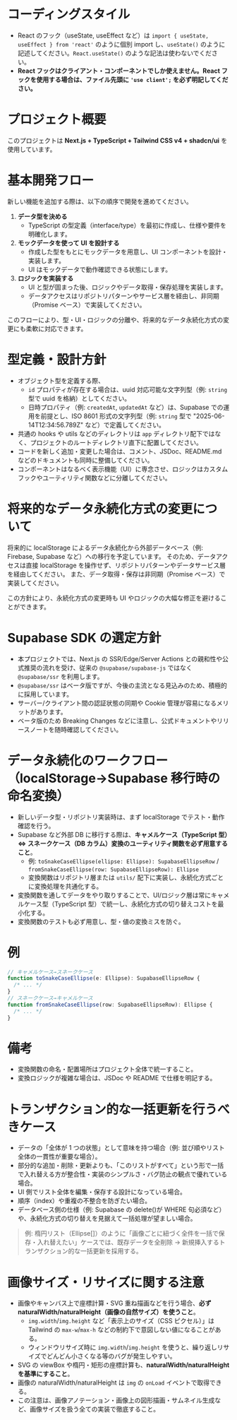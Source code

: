 <!--
  Use this file to provide workspace-specific custom instructions to Copilot.
  For more details, visit:
  https://code.visualstudio.com/docs/copilot/copilot-customization#_use-a-githubcopilotinstructionsmd-file
-->

# コーディングスタイル

- React のフック（useState, useEffect など）は `import { useState, useEffect } from 'react'` のように個別 import し、`useState()` のように記述してください。`React.useState()` のような記法は使わないでください。
- **React フックはクライアント・コンポーネントでしか使えません。React フックを使用する場合は、ファイル先頭に `'use client';` を必ず明記してください。**

# プロジェクト概要

このプロジェクトは **Next.js + TypeScript + Tailwind CSS v4 + shadcn/ui** を使用しています。

# 基本開発フロー

新しい機能を追加する際は、以下の順序で開発を進めてください。

1. **データ型を決める**
   - TypeScript の型定義（interface/type）を最初に作成し、仕様や要件を明確化します。
2. **モックデータを使って UI を設計する**
   - 作成した型をもとにモックデータを用意し、UI コンポーネントを設計・実装します。
   - UI はモックデータで動作確認できる状態にします。
3. **ロジックを実装する**
   - UI と型が固まった後、ロジックやデータ取得・保存処理を実装します。
   - データアクセスはリポジトリパターンやサービス層を経由し、非同期（Promise ベース）で実装してください。

このフローにより、型・UI・ロジックの分離や、将来的なデータ永続化方式の変更にも柔軟に対応できます。

# 型定義・設計方針

- オブジェクト型を定義する際、
  - `id` プロパティが存在する場合は、uuid 対応可能な文字列型（例: `string` 型で uuid を格納）としてください。
  - 日時プロパティ（例: `createdAt`, `updatedAt` など）は、Supabase での運用を前提とし、ISO 8601 形式の文字列型（例: `string` 型で "2025-06-14T12:34:56.789Z" など）で定義してください。
- 共通の hooks や utils などのディレクトリは `app` ディレクトリ配下ではなく、プロジェクトのルートディレクトリ直下に配置してください。
- コードを新しく追加・変更した場合は、コメント、JSDoc、README.md などのドキュメントも同時に整備してください。
- コンポーネントはなるべく表示機能（UI）に専念させ、ロジックはカスタムフックやユーティリティ関数などに分離してください。

# 将来的なデータ永続化方式の変更について

将来的に localStorage によるデータ永続化から外部データベース（例: Firebase, Supabase など）への移行を予定しています。
そのため、データアクセスは直接 localStorage を操作せず、リポジトリパターンやデータサービス層を経由してください。
また、データ取得・保存は非同期（Promise ベース）で実装してください。

この方針により、永続化方式の変更時も UI やロジックの大幅な修正を避けることができます。

# Supabase SDK の選定方針

- 本プロジェクトでは、Next.js の SSR/Edge/Server Actions との親和性や公式推奨の流れを受け、従来の `@supabase/supabase-js` ではなく `@supabase/ssr` を利用します。
- `@supabase/ssr` はベータ版ですが、今後の主流となる見込みのため、積極的に採用しています。
- サーバー/クライアント間の認証状態の同期や Cookie 管理が容易になるメリットがあります。
- ベータ版のため Breaking Changes などに注意し、公式ドキュメントやリリースノートを随時確認してください。

# データ永続化のワークフロー（localStorage→Supabase 移行時の命名変換）

- 新しいデータ型・リポジトリ実装時は、まず localStorage でテスト・動作確認を行う。
- Supabase など外部 DB に移行する際は、**キャメルケース（TypeScript 型）⇔ スネークケース（DB カラム）変換のユーティリティ関数を必ず用意すること**。
  - 例: `toSnakeCaseEllipse(ellipse: Ellipse): SupabaseEllipseRow` / `fromSnakeCaseEllipse(row: SupabaseEllipseRow): Ellipse`
  - 変換関数はリポジトリ層または `utils/` 配下に実装し、永続化方式ごとに変換処理を共通化する。
- 変換関数を通してデータをやり取りすることで、UI/ロジック層は常にキャメルケース型（TypeScript 型）で統一し、永続化方式の切り替えコストを最小化する。
- 変換関数のテストも必ず用意し、型・値の変換ミスを防ぐ。

# 例

```ts
// キャメルケース→スネークケース
function toSnakeCaseEllipse(e: Ellipse): SupabaseEllipseRow {
  /* ... */
}
// スネークケース→キャメルケース
function fromSnakeCaseEllipse(row: SupabaseEllipseRow): Ellipse {
  /* ... */
}
```

# 備考

- 変換関数の命名・配置場所はプロジェクト全体で統一すること。
- 変換ロジックが複雑な場合は、JSDoc や README で仕様を明記する。

# トランザクション的な一括更新を行うべきケース

- データの「全体が 1 つの状態」として意味を持つ場合（例: 並び順やリスト全体の一貫性が重要な場合）。
- 部分的な追加・削除・更新よりも、「このリストがすべて」という形で一括で入れ替える方が整合性・実装のシンプルさ・バグ防止の観点で優れている場合。
- UI 側でリスト全体を編集・保存する設計になっている場合。
- 順序（index）や重複の不整合を防ぎたい場合。
- データベース側の仕様（例: Supabase の delete()が WHERE 句必須など）や、永続化方式の切り替えを見据えて一括処理が望ましい場合。

> 例: 楕円リスト（Ellipse[]）のように「画像ごとに紐づく全件を一括で保存・入れ替えたい」ケースでは、既存データを全削除 → 新規挿入するトランザクション的な一括更新を採用する。

# 画像サイズ・リサイズに関する注意

- 画像やキャンバス上で座標計算・SVG 重ね描画などを行う場合、**必ず naturalWidth/naturalHeight（画像の自然サイズ）を使うこと**。
  - `img.width`/`img.height` など「表示上のサイズ（CSS ピクセル）」は Tailwind の `max-w`/`max-h` などの制約下で意図しない値になることがある。
  - ウィンドウリサイズ時に `img.width`/`img.height` を使うと、繰り返しリサイズでどんどん小さくなる等のバグが発生しやすい。
- SVG の viewBox や楕円・矩形の座標計算も、**naturalWidth/naturalHeight を基準にすること**。
- 画像の naturalWidth/naturalHeight は `img` の `onLoad` イベントで取得できる。
- この注意は、画像アノテーション・画像上の図形描画・サムネイル生成など、画像サイズを扱う全ての実装で徹底すること。
